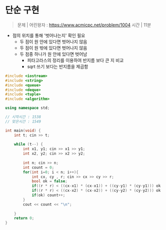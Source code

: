 # 단순 구현
> 문제 | 어린왕자 : https://www.acmicpc.net/problem/1004
> 시간 | 11분       
   
* 점의 위치를 통해 '벗어나는지' 확인 필요
  * 두 점이 원 안에 있다면 벗어나지 않음    
  * 두 점이 원 밖에 있다면 벗어나지 않음     
  * 두 점중 하나가 원 안에 있다면 벗어남     
    * 피타고라스의 정리를 이용하여 반지름 보다 큰 지 비교
    * sqrt 쓰기 보다는 반지름을 제곱함  
   
```c++
#include <iostream>
#include <string>
#include <queue>
#include <deque>
#include <tuple>
#include <algorithm>

using namespace std;

// 시작시간 : 1538
// 맞은시간 : 1549

int main(void) {
    int t; cin >> t;
    
    while (t--) {
        int x1, y1; cin >> x1 >> y1;
        int x2, y2; cin >> x2 >> y2;
        
        int n; cin >> n;
        int count = 0;
        for(int i=0; i < n; i++){
            int cx, cy , r; cin >> cx >> cy >> r;
            bool ok = false;
            if((r * r) < ((cx-x1) * (cx-x1)) + ((cy-y1) * (cy-y1))) ok = !ok;
            if((r * r) < ((cx-x2) * (cx-x2)) + ((cy-y2) * (cy-y2))) ok = !ok;
            if(ok) count++;
        }
        cout << count << "\n";
        
    }
    return 0;
}
```
